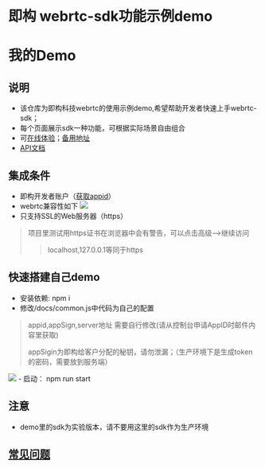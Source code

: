 # 即构 webrtc-sdk功能示例demo

# 我的Demo

 ## 说明
- 该仓库为即构科技webrtc的使用示例demo,希望帮助开发者快速上手webrtc-sdk；
- 每个页面展示sdk一种功能，可根据实际场景自由组合
- 可[在线体验](https://zegodev.github.io/webrtcDemo-js/)；[备用地址](https://zegodev.gitee.io/webrtcdemo-js)
- [API文档](https://doc.zego.im/CN/306.html)


 ## 集成条件
 - 即构开发者账户（[获取appid](https://www.zego.im)）
 - webrtc兼容性如下
   <img src="https://storage.zego.im/sdk-doc/Pics/Web/ZegoLiveRoom/ZegoLiveRoom-IntegrationGuide/form.png?v=Thu%20Jun%2027%202019%2015:53:03%20GMT+0800%20(GMT+08:00)">
 - 只支持SSL的Web服务器（https）
> 项目里测试用https证书在浏览器中会有警告，可以点击高级-->继续访问
> >localhost,127.0.0.1等同于https


 ## 快速搭建自己demo
 - 安装依赖: npm i
 - 修改/docs/common.js中代码为自己的配置
 > appid,appSign,server地址 需要自行修改(请从控制台申请AppID时邮件内容里获取)
 >
 > appSigin为即构给客户分配的秘钥，请勿泄漏；（生产环境下是生成token的密码，需要放到服务端）
 <img src="http://zego-public.oss-cn-shanghai.aliyuncs.com/sdk-doc/webrtcDemo-config.png"/>
 - 启动： npm run start


## 注意
- demo里的sdk为实验版本，请不要用这里的sdk作为生产环境


 ## [常见问题](https://github.com/zegodev/webrtcDemo-js/issues)



